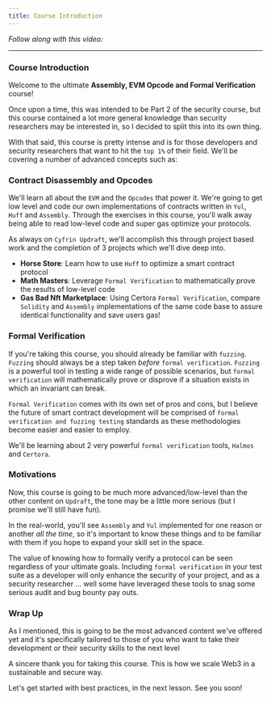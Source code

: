 ```yaml
---
title: Course Introduction
---
```


_Follow along with this video:_

---

### Course Introduction

Welcome to the ultimate **Assembly, EVM Opcode and Formal Verification** course!

Once upon a time, this was intended to be Part 2 of the security course, but this course contained a lot more general knowledge than security researchers may be interested in, so I decided to split this into its own thing.

With that said, this course is pretty intense and is for those developers and security researchers that want to hit the `top 1%` of their field. We'll be covering a number of advanced concepts such as:

### Contract Disassembly and Opcodes

We'll learn all about the `EVM` and the `Opcodes` that power it. We're going to get low level and code our own implementations of contracts written in `Yul`, `Huff` and `Assembly`. Through the exercises in this course, you'll walk away being able to read low-level code and super gas optimize your protocols.

As always on `Cyfrin Updraft`, we'll accomplish this through project based work and the completion of 3 projects which we'll dive deep into.

- **Horse Store**: Learn how to use `Huff` to optimize a smart contract protocol
- **Math Masters**: Leverage `Formal Verification` to mathematically prove the results of low-level code
- **Gas Bad Nft Marketplace**: Using Certora `Formal Verification`, compare `Solidity` and `Assembly` implementations of the same code base to assure identical functionality and save users gas!

### Formal Verification

If you're taking this course, you should already be familiar with `fuzzing`. `Fuzzing` should always be a step taken _before_ `formal verification`. `Fuzzing` is a powerful tool in testing a wide range of possible scenarios, but `formal verification` will mathematically prove or disprove if a situation exists in which an invariant can break.

`Formal Verification` comes with its own set of pros and cons, but I believe the future of smart contract development will be comprised of `formal verification and fuzzing testing` standards as these methodologies become easier and easier to employ.

We'll be learning about 2 very powerful `formal verification` tools, `Halmos` and `Certora`.

### Motivations

Now, this course is going to be much more advanced/low-level than the other content on `Updraft`, the tone may be a little more serious (but I promise we'll still have fun).

In the real-world, you'll see `Assembly` and `Yul` implemented for one reason or another _all the time_, so it's important to know these things and to be familiar with them if you hope to expand your skill set in the space.

The value of knowing how to formally verify a protocol can be seen regardless of your ultimate goals. Including `formal verification` in your test suite as a developer will only enhance the security of your project, and as a security researcher ... well some have leveraged these tools to snag some serious audit and bug bounty pay outs.

### Wrap Up

As I mentioned, this is going to be the most advanced content we've offered yet and it's specifically tailored to those of you who want to take their development or their security skills to the next level

A sincere thank you for taking this course. This is how we scale Web3 in a sustainable and secure way.

Let's get started with best practices, in the next lesson. See you soon!
